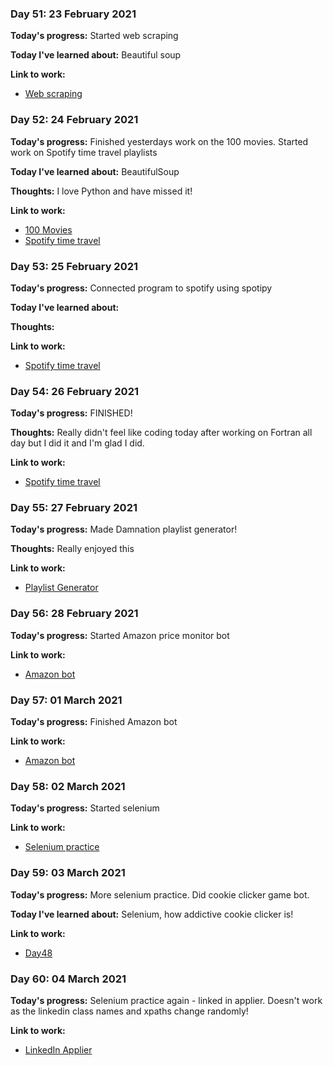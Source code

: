 
### Day 51: 23 February 2021
**Today's progress:** Started web scraping
    
**Today I've learned about:**  Beautiful soup
    
**Link to work:**

* [Web scraping](https://github.com/bethpritchard/100DaysOfCodeBootcamp/blob/master/Day45)
    

    
### Day 52: 24 February 2021
**Today's progress:** Finished yesterdays work on the 100 movies. Started work on Spotify time travel playlists
    
**Today I've learned about:** BeautifulSoup
    
**Thoughts:** I love Python and have missed it!
    
**Link to work:**

* [100 Movies](https://github.com/bethpritchard/100DaysOfCodeBootcamp/blob/master/Day45/100_movies.py)
* [Spotify time travel](https://github.com/bethpritchard/100DaysOfCodeBootcamp/blob/master/Day46)

    

    
### Day 53: 25 February 2021
**Today's progress:** Connected program to spotify using spotipy
    
**Today I've learned about:**
    
**Thoughts:**
    
**Link to work:**

* [Spotify time travel](https://github.com/bethpritchard/100DaysOfCodeBootcamp/blob/master/Day46)
    

    
### Day 54: 26 February 2021
**Today's progress:** FINISHED!

**Thoughts:** Really didn't feel like coding today after working on Fortran all day but I did it and I'm glad I did.
    
**Link to work:** 

* [Spotify time travel](https://github.com/bethpritchard/100DaysOfCodeBootcamp/blob/master/Day46)
    
### Day 55: 27 February 2021
**Today's progress:** Made Damnation playlist generator!

**Thoughts:** Really enjoyed this
    
**Link to work:**

* [Playlist Generator](https://github.com/bethpritchard/DamnationPlaylist)
    

    
### Day 56: 28 February 2021
**Today's progress:** Started Amazon price monitor bot

**Link to work:**

* [Amazon bot](https://github.com/bethpritchard/100DaysOfCodeBootcamp/blob/master/Day47/amazon_bot.py)
    

    
### Day 57: 01 March 2021
**Today's progress:** Finished Amazon bot
    
**Link to work:**

* [Amazon bot](https://github.com/bethpritchard/100DaysOfCodeBootcamp/blob/master/Day47/amazon_bot.py)
    

    
### Day 58: 02 March 2021
**Today's progress:** Started selenium
    
**Link to work:**

* [Selenium practice](https://github.com/bethpritchard/100DaysOfCodeBootcamp/blob/master/Day48)
    

    
### Day 59: 03 March 2021
**Today's progress:** More selenium practice. Did cookie clicker game bot.
    
**Today I've learned about:** Selenium, how addictive cookie clicker is!

**Link to work:**

* [Day48](https://github.com/bethpritchard/100DaysOfCodeBootcamp/blob/master/Day48/cookie_clicker.py)
    

    
### Day 60: 04 March 2021
**Today's progress:** Selenium practice again - linked in applier. Doesn't work as the linkedin class names and xpaths change randomly!
    
**Link to work:**

* [LinkedIn Applier](https://github.com/bethpritchard/100DaysOfCodeBootcamp/blob/master/Day49/linkedin_applier.py)
    

    